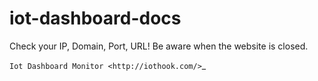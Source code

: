 # iot-dashboard-docs

Check your IP, Domain, Port, URL!
Be aware when the website is closed.

`Iot Dashboard Monitor <http://iothook.com/>`_
